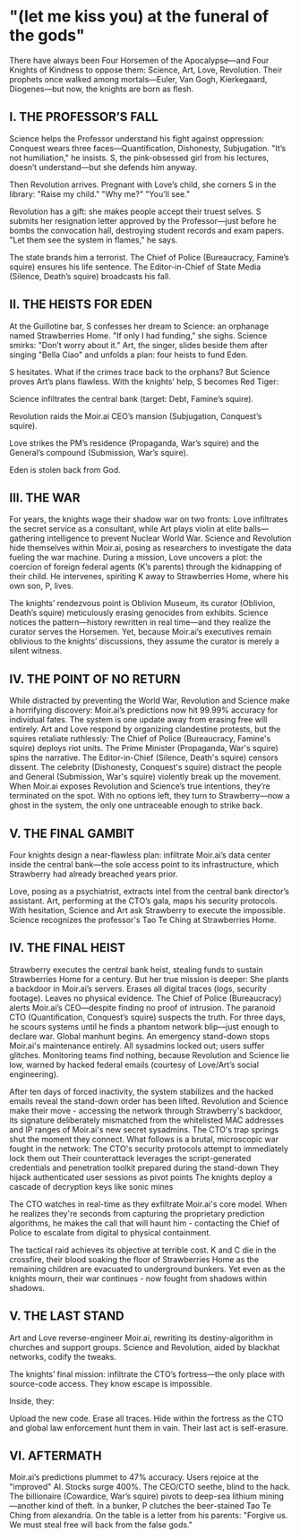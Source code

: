 # "(let me kiss you) at the funeral of the gods"

There have always been Four Horsemen of the Apocalypse—and Four Knights of Kindness to oppose them: Science, Art, Love, Revolution. Their prophets once walked among mortals—Euler, Van Gogh, Kierkegaard, Diogenes—but now, the knights are born as flesh.

## I. THE PROFESSOR’S FALL

Science helps the Professor understand his fight against oppression: Conquest wears three faces—Quantification, Dishonesty, Subjugation. "It’s not humiliation," he insists. S, the pink-obsessed girl from his lectures, doesn’t understand—but she defends him anyway.

Then Revolution arrives. Pregnant with Love’s child, she corners S in the library:
"Raise my child."
"Why me?"
"You’ll see."

Revolution has a gift: she makes people accept their truest selves. S submits her resignation letter approved by the Professor—just before he bombs the convocation hall, destroying student records and exam papers. "Let them see the system in flames," he says.

The state brands him a terrorist. The Chief of Police (Bureaucracy, Famine’s squire) ensures his life sentence. The Editor-in-Chief of State Media (Silence, Death’s squire) broadcasts his fall.

## II. THE HEISTS FOR EDEN

At the Guillotine bar, S confesses her dream to Science: an orphanage named Strawberries Home. "If only I had funding," she sighs.
Science smirks: "Don’t worry about it." Art, the singer, slides beside them after singing "Bella Ciao" and unfolds a plan: four heists to fund Eden.

S hesitates. What if the crimes trace back to the orphans? But Science proves Art’s plans flawless. With the knights’ help, S becomes Red Tiger:

Science infiltrates the central bank (target: Debt, Famine’s squire).

Revolution raids the Moir.ai CEO’s mansion (Subjugation, Conquest’s squire).

Love strikes the PM’s residence (Propaganda, War’s squire) and the General’s compound (Submission, War’s squire).

Eden is stolen back from God.

## III. THE WAR

For years, the knights wage their shadow war on two fronts:
Love infiltrates the secret service as a consultant, while Art plays violin at elite balls—gathering intelligence to prevent Nuclear World War.
Science and Revolution hide themselves within Moir.ai, posing as researchers to investigate the data fueling the war machine.
During a mission, Love uncovers a plot: the coercion of foreign federal agents (K’s parents) through the kidnapping of their child. He intervenes, spiriting K away to Strawberries Home, where his own son, P, lives.

The knights’ rendezvous point is Oblivion Museum, its curator (Oblivion, Death’s squire) meticulously erasing genocides from exhibits. Science notices the pattern—history rewritten in real time—and they realize the curator serves the Horsemen. Yet, because Moir.ai’s executives remain oblivious to the knights’ discussions, they assume the curator is merely a silent witness.

## IV. THE POINT OF NO RETURN

While distracted by preventing the World War, Revolution and Science make a horrifying discovery:
Moir.ai’s predictions now hit 99.99% accuracy for individual fates.
The system is one update away from erasing free will entirely.
Art and Love respond by organizing clandestine protests, but the squires retaliate ruthlessly:
The Chief of Police (Bureaucracy, Famine's squire) deploys riot units.
The Prime Minister (Propaganda, War's squire) spins the narrative.
The Editor-in-Chief (Silence, Death's squire) censors dissent.
The celebrity (Dishonesty, Conquest's squire) distract the people and General (Submission, War's squire) violently break up the movement.
When Moir.ai exposes Revolution and Science’s true intentions, they’re terminated on the spot. With no options left, they turn to Strawberry—now a ghost in the system, the only one untraceable enough to strike back.

## V. THE FINAL GAMBIT

Four knights design a near-flawless plan: infiltrate Moir.ai’s data center inside the central bank—the sole access point to its infrastructure, which Strawberry had already breached years prior.

Love, posing as a psychiatrist, extracts intel from the central bank director’s assistant.
Art, performing at the CTO’s gala, maps his security protocols.
With hesitation, Science and Art ask Strawberry to execute the impossible.
Science recognizes the professor's Tao Te Ching at Strawberries Home.

## IV. THE FINAL HEIST

Strawberry executes the central bank heist, stealing funds to sustain Strawberries Home for a century. But her true mission is deeper:
She plants a backdoor in Moir.ai’s servers.
Erases all digital traces (logs, security footage).
Leaves no physical evidence.
The Chief of Police (Bureaucracy) alerts Moir.ai’s CEO—despite finding no proof of intrusion. The paranoid CTO (Quantification, Conquest’s squire) suspects the truth. For three days, he scours systems until he finds a phantom network blip—just enough to declare war.
Global manhunt begins.
An emergency stand-down stops Moir.ai's maintenance entirely.
All sysadmins locked out; users suffer glitches.
Monitoring teams find nothing, because Revolution and Science lie low, warned by hacked federal emails (courtesy of Love/Art’s social engineering).

After ten days of forced inactivity, the system stabilizes and the hacked emails reveal the stand-down order has been lifted. Revolution and Science make their move - accessing the network through Strawberry's backdoor, its signature deliberately mismatched from the whitelisted MAC addresses and IP ranges of Moir.ai's new secret sysadmins.
The CTO's trap springs shut the moment they connect.
What follows is a brutal, microscopic war fought in the network:
The CTO's security protocols attempt to immediately lock them out
Their counterattack leverages the script-generated credentials and penetration toolkit prepared during the stand-down
They hijack authenticated user sessions as pivot points
The knights deploy a cascade of decryption keys like sonic mines

The CTO watches in real-time as they exfiltrate Moir.ai's core model. When he realizes they're seconds from capturing the proprietary prediction algorithms, he makes the call that will haunt him - contacting the Chief of Police to escalate from digital to physical containment.

The tactical raid achieves its objective at terrible cost. K and C die in the crossfire, their blood soaking the floor of Strawberries Home as the remaining children are evacuated to underground bunkers. Yet even as the knights mourn, their war continues - now fought from shadows within shadows.

## V. THE LAST STAND

Art and Love reverse-engineer Moir.ai, rewriting its destiny-algorithm in churches and support groups. Science and Revolution, aided by blackhat networks, codify the tweaks.

The knights’ final mission: infiltrate the CTO’s fortress—the only place with source-code access. They know escape is impossible.

Inside, they:

Upload the new code.
Erase all traces.
Hide within the fortress as the CTO and global law enforcement hunt them in vain.
Their last act is self-erasure.

## VI. AFTERMATH

Moir.ai’s predictions plummet to 47% accuracy.
Users rejoice at the "improved" AI.
Stocks surge 400%.
The CEO/CTO seethe, blind to the hack.
The billionaire (Cowardice, War’s squire) pivots to deep-sea lithium mining—another kind of theft.
In a bunker, P clutches the beer-stained Tao Te Ching from alexandria.
On the table is a letter from his parents:
"Forgive us. We must steal free will back from the false gods."
